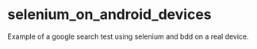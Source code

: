 # selenium_on_android_devices
Example of a google search test using selenium and bdd on a real device.

